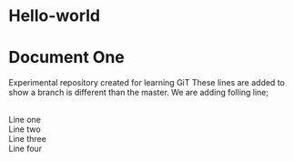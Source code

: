 # Hello-world
<!DOCTYPE HTML>
<html>
<head>
  <h1>Document One </h1>
</head>

<body>
Experimental repository created for learning GiT
These lines are added to show a branch is different than the master.
We are adding folling line;
 
<br>Line one
<br>Line two
<br>Line three
<br>Line four

</body>

</html>
